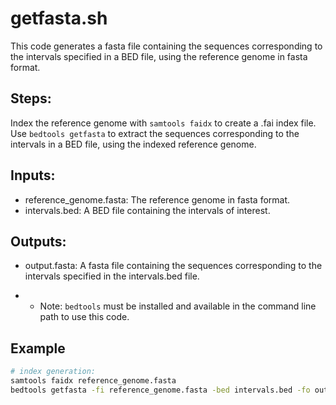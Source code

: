 # getfasta.sh
This code generates a fasta file containing the sequences corresponding to the intervals specified in a BED file, using the reference genome in fasta format.

## Steps:

Index the reference genome with `samtools faidx` to create a .fai index file.
Use `bedtools getfasta` to extract the sequences corresponding to the intervals in a BED file, using the indexed reference genome.
## Inputs:

* reference_genome.fasta: The reference genome in fasta format.
* intervals.bed: A BED file containing the intervals of interest.
## Outputs:
* output.fasta: A fasta file containing the sequences corresponding to the intervals specified in the intervals.bed file.

* - Note: `bedtools` must be installed and available in the command line path to use this code.

## Example
```bash
# index generation:
samtools faidx reference_genome.fasta
bedtools getfasta -fi reference_genome.fasta -bed intervals.bed -fo output.fasta
```
